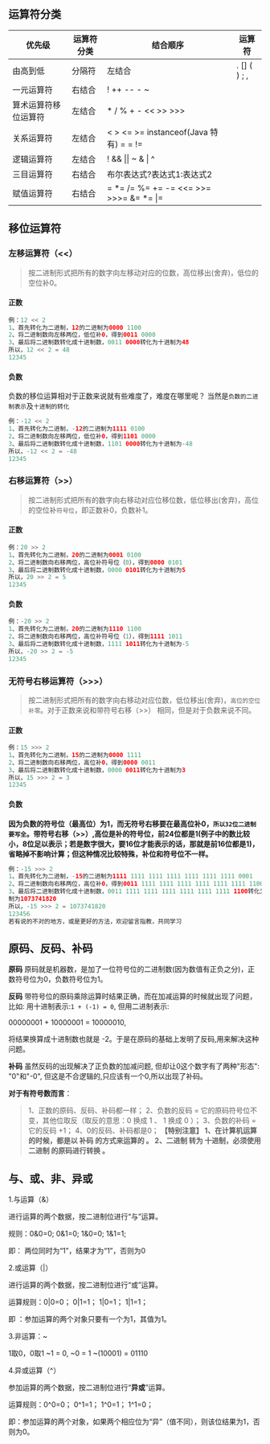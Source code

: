 ##  运算符分类

| 优先级               | 运算符分类 | 结合顺序                                      | 运算符              |
| -------------------- | ---------- | --------------------------------------------- | ------------------- |
| 由高到低             | 分隔符     | 左结合                                        | .  []   ( )   ;   , |
| 一元运算符           | 右结合     | ! ++   --   -  ~                              |                     |
| 算术运算符移位运算符 | 左结合     | *   /   %  +   -   <<  >>  >>>                |                     |
| 关系运算符           | 左结合     | <   >   <=  >=  instanceof(Java 特有)  = = != |                     |
| 逻辑运算符           | 左结合     | ! && \|\| ~ & \| ^                            |                     |
| 三目运算符           | 右结合     | 布尔表达式?表达式1:表达式2                    |                     |
| 赋值运算符           | 右结合     | = *=   /= %=  +=  -=  <<= >>= >>>= &= *= \|=  |                     |



## 移位运算符

### 左移运算符（<<）

> 按二进制形式把所有的数字向左移动对应的位数，高位移出(舍弃)，低位的空位补0。

#### 正数

```java
例：12 << 2
1、首先转化为二进制，12的二进制为0000 1100
2、将二进制数向左移两位，低位补0，得到0011 0000
3、最后将二进制数转化成十进制数，0011 0000转化为十进制为48
所以，12 << 2 = 48
12345
```

#### 负数

负数的移位运算相对于正数来说就有些难度了，难度在哪里呢？
当然是`负数的二进制表示`及`十进制的转化`

```java
例：-12 << 2
1、首先转化为二进制，-12的二进制为1111 0100
2、将二进制数向左移两位，低位补0，得到1101 0000
3、最后将二进制数转化成十进制数，1101 0000转化为十进制为-48
所以，-12 << 2 = -48
12345
```

### 右移运算符（>>）

> 按二进制形式把所有的数字向右移动对应位移位数，低位移出(舍弃)，高位的空位补`符号位`，即正数补0，负数补1。

#### 正数

```java
例：20 >> 2
1、首先转化为二进制，20的二进制为0001 0100
2、将二进制数向右移两位，高位补符号位（0），得到0000 0101
3、最后将二进制数转化成十进制数，0000 0101转化为十进制为5
所以，20 >> 2 = 5
12345
```

#### 负数

```java
例：-20 >> 2
1、首先转化为二进制，20的二进制为1110 1100
2、将二进制数向右移两位，高位补符号位（1），得到1111 1011
3、最后将二进制数转化成十进制数，1111 1011转化为十进制为-5
所以，-20 >> 2 = -5
12345
```

### 无符号右移运算符（>>>）

> 按二进制形式把所有的数字向右移动对应位数，低位移出(舍弃)，`高位的空位补零`。对于正数来说和带符号右移（>>） 相同，但是对于负数来说不同。

#### 正数

```java
例：15 >>> 2
1、首先转化为二进制，15的二进制为0000 1111
2、将二进制数向右移两位，高位补0，得到0000 0011
3、最后将二进制数转化成十进制数，0000 0011转化为十进制为3
所以，15 >>> 2 = 3
12345
```

#### 负数

**因为负数的符号位（最高位）为1，而无符号右移要在最高位补0，`所以32位二进制要写全`。带符号右移（>>）,高位是补的符号位，前24位都是1(例子中的数比较小，8位足以表示；若是数字很大，要16位才能表示的话，那就是前16位都是1)，省略掉不影响计算；但这种情况比较特殊，补位和符号位不一样。**

```java
例：-15 >>> 2
1、首先转化为二进制，-15的二进制为1111 1111 1111 1111 1111 1111 1111 0001
2、将二进制数向右移两位，高位补0，得到0011 1111 1111 1111 1111 1111 1111 1100
3、最后将二进制数转化成十进制数，0011 1111 1111 1111 1111 1111 1111 1100转化为十进
制为1073741820
所以，-15 >>> 2 = 1073741820
123456
若有说的不对的地方，或是更好的方法，欢迎留言指教，共同学习
```

## 原码、反码、补码

**原码**
原码就是机器数，是加了一位符号位的二进制数(因为数值有正负之分)，正数符号位为0，负数符号位为1。

**反码**
带符号位的原码乘除运算时结果正确，而在加减运算的时候就出现了问题，比如: 用十进制表示:`1 + (-1) = 0`, 但用二进制表示:

00000001 + 10000001 = 10000010,

将结果换算成十进制数也就是 -2。于是在原码的基础上发明了反码,用来解决这种问题。

**补码**
虽然反码的出现解决了正负数的加减问题, 但却让0这个数字有了两种"形态": "0"和"-0", 但这是不合逻辑的,只应该有一个0,所以出现了补码。

**对于有符号数而言**：

> 1、正数的原码、反码、补码都一样；
> 2、负数的反码 = 它的原码符号位不变，其他位取反（取反的意思：0 换成 1 、 1 换成 0 ）；
> 3、负数的补码 = 它的反码 +1；
> 4、0的反码、补码都是0；
> **【特别注意】
> 1、在计算机运算的时候，都是以 补码 的方式来运算的 。
> 2、二进制 转为 十进制，必须使用 二进制 的原码进行转换 。**



## 与、或、非、异或

1.与运算（&）

进行运算的两个数据，按二进制位进行“与”运算。

规则：0&0=0;  0&1=0;  1&0=0;   1&1=1;    

即： 两位同时为“1”，结果才为“1”，否则为0

 

2.或运算（|）

 进行运算的两个数据，按二进制位进行“或”运算。

 运算规则：0|0=0；  0|1=1；  1|0=1；  1|1=1；

 即 ：参加运算的两个对象只要有一个为1，其值为1。

 

3.非运算：~

1取0，0取1 ~1 = 0, ~0 = 1 ~(10001) = 01110

 

4.异或运算（^）

 参加运算的两个数据，按二进制位进行“**异或**”运算。

  运算规则：0^0=0；  0^1=1；  1^0=1；  1^1=0；

 即：参加运算的两个对象，如果两个相应位为“异”（值不同），则该位结果为1，否则为0。